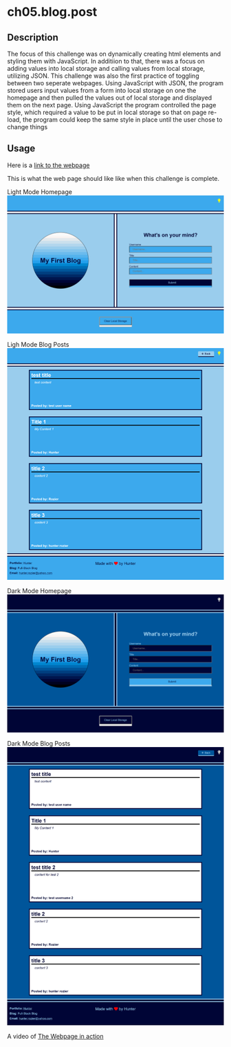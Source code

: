 # ch05.blog.post

## Description

The focus of this challenge was on dynamically creating html elements and styling them with JavaScript. In additiion to that, there was a focus on adding values into local storage and calling values from local storage, utilizing JSON. This challenge was also the first practice of toggling between two seperate webpages. Using JavaScript with JSON, the program stored users input values from a form into local storage on one the homepage and then pulled the values out of local storage and displayed them on the next page. Using JavaScript the program controlled the page style, which required a value to be put in local storage so that on page re-load, the program could keep the same style in place until the user chose to change things

## Usage

Here is a [link to the webpage](https://rozierhj.github.io/ch05.blog.post/index.html)

This is what the web page should like like when this challenge is complete.

Light Mode Homepage
![Here is the Hompage in Light Mode](./index.html.png)

Ligh Mode Blog Posts
![Here are the Blog Posts in Light Mode](./blog.html.png) 


Dark Mode Homepage
![Here is the Homepage in Dark Mode](./index.html.darkMode.png) 

Dark Mode Blog Posts
![Here are the Blog Posts in Dark Mode](./blog.html.darkMode.png)  


A video of [The Webpage in action](https://app.screencastify.com/v3/watch/BNGVJT8Dz7fipOhJPVpb)